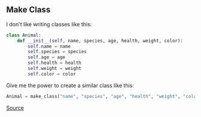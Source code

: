 ## Make Class

I don't like writing classes like this:

```python
class Animal:
    def __init__(self, name, species, age, health, weight, color):
        self.name = name
        self.species = species
        self.age = age
        self.health = health
        self.weight = weight
        self.color = color
```    
 
Give me the power to create a similar class like this:

```python
Animal = make_class("name", "species", "age", "health", "weight", "color")
```

[Source](https://www.codewars.com/kata/5d774cfde98179002a7cb3c8/train/python)